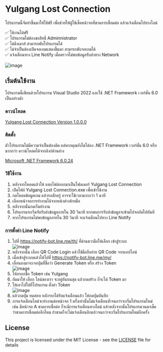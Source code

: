 # Yulgang Lost Connection
โปรแกรมนี้จัดทำขึ้นมาให้ใช้ฟรี เพื่อช่วยให้ผู้ใช้เช็คหน้าจอที่ขาดการเชื่อมต่อ แล้วแจ้งเตือนไปทางไลน์

✅ ใช้งานได้ฟรี\
✅ โปรแกรมไม่ต้องขอสิทธิ์ Adminnistrator\
✅ ไม่ดึงเมาส์ สามารถพับโปรแกรมได้\
✅ ไม่จำเป็นต้องเปิดจอเกมแสดงขึ้นมา สามารถพับจอเกมได้\
✅ แจ้งเตือนทาง Line Notify เมื่อตรวจไม่พบข้อมูลรับส่งทาง Network\
<br/>
![image](https://github.com/meawmuay/yulgang-lost-connection/assets/50597818/2e1936ca-4790-4495-abf7-b9dbf2b18727)

## เริ่มต้นใช้งาน

โปรแกรมนี้เขียนด้วยโปรแกรม Visual Studio 2022 และใช้ .NET Framework เวอร์ชั่น 6.0 เป็นอย่างต่ำ
### ดาวน์โหลด
[Yulgang Lost Connection Version 1.0.0.0](https://github.com/meawmuay/yulgang-lost-connection/releases/download/v1.0.0.0/Yulgang.Lost.Connection.1.0.0.0.rar "Yulgang Lost Connection Latest Version")

### ติดตั้ง
ตัวโปรแกรมไม่มีความจำเป็นต้องติด แต่หากคุณยังไม่ได้ลง .NET Framework เวอร์ชั่น 6.0 หรือมากกว่า ดาวน์โหลดได้จากลิงก์ด้านล่าง

[Microsoft .NET Framework 6.0.24](https://dotnet.microsoft.com/en-us/download/dotnet/thank-you/runtime-desktop-6.0.24-windows-x64-installer "Microsoft .NET Framework 6.0.24 ")

### วิธีใช้งาน
1. หลังจากโหลดแล้วให้ แตกไฟล์ออกมาเป็นโฟลเดอร์ Yulgang Lost Connection
2. เปิดไฟล์ Yulgang Lost Connection.exe เพื่อเข้าใช้งาน
3. กดโหลดข้อมูลเกม แล้วรอสักครู่ อาจจะใช้เวลามากกว่า 1 นาที
4. เลือกหน้าจอการทำงานได้จากหน้าต่างซ้ายมือ
5. หลังจากนั้นกดเริ่มทำงาน
6. โปรแกรมจะเริ่มจับรับส่งข้อมูลภายใน 30 วินาที หากพบการรับส่งข้อมูลจะข้ามไปจอถัดไปทันที
7. หากโปรแกรมไม่พบข้อมูลภายใน 30 วินาที จะแจ้งเตือนไปทาง Line Notify

### การตั้งค่า Line Notify
1. ไปที่ https://notify-bot.line.me/th/ ที่ด้านขวามือให้เลือก เข้าสู่ระบบ\
   ![image](https://github.com/meawmuay/yulgang-lost-connection/assets/50597818/628ca94b-ba4b-4b63-935b-8c5666c20668)
2. หลังจากนั้น เลือก QR Code Login แล้วใช้มือถือถ่าย QR Code จากแอปไลน์
3. เมื่อเข้าสู่ระบบแล้วให้ไปที่ https://notify-bot.line.me/my/
4. เลื่อนลงมาจะเจอปุ่มที่ชื่อว่า Generate Token หรือ สร้าง Token\
   ![image](https://github.com/meawmuay/yulgang-lost-connection/assets/50597818/1bd6333e-faad-4795-b5f5-6eae8cb9f98f)
5. ให้กรอกชื่อ Token เช่น Yulgang
6. ถัดมาให้ เลือก ไลน์ของเรา จะอยู่อันบนสุด แล้วกดสร้าง ก็จะได้ Token มา
7. ให้เอาไปใส่ที่โปรแกรม ตั้งค่า Token\
   ![image](https://github.com/meawmuay/yulgang-lost-connection/assets/50597818/e0381e52-450a-40e1-86c2-d9b4477b500b)
9. แล้วกดปุ่ม ทดสอบ หลังจากได้รับแจ้งเตือนแล้ว ให้กดปุ่มบันทึก
10. การแจ้งเตือนไลน์จะทำงานต่อหน้าจอ 1 ครั้งเท่านั้นไม่แจ้งเตือนซ้ำจนกว่าจะเริ่มโปรแกรมใหม่ เช่น มีหน้าจอ A ขาดการเชื่อต่อ ก็จะมีการแจ้งเตือนทางไลน์ แล้วหลังจากนั้นโปรแกรมวนมาเช็คว่าขาดการเชื่อมต่ออีกไหม ถ้าขาดก็จะไม่แจ้งเตือนอีกแล้วจนกว่าจะเริ่มโปรแกรมใหม่อีกครั้ง

## License

This project is licensed under the MIT License - see the [LICENSE](LICENSE) file for details
